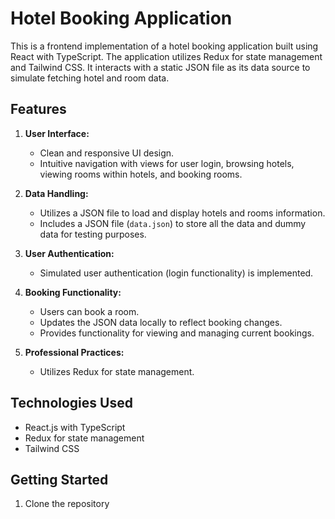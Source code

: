 # Hotel Booking Application

<!-- ![Hotel Booking Application](./demo.png) -->

This is a frontend implementation of a hotel booking application built using React with TypeScript. The application utilizes Redux for state management and Tailwind CSS. It interacts with a static JSON file as its data source to simulate fetching hotel and room data.

## Features

1. **User Interface:**

   - Clean and responsive UI design.
   - Intuitive navigation with views for user login, browsing hotels, viewing rooms within hotels, and booking rooms.

2. **Data Handling:**

   - Utilizes a JSON file to load and display hotels and rooms information.
   - Includes a JSON file (`data.json`) to store all the data and dummy data for testing purposes.

3. **User Authentication:**

   - Simulated user authentication (login functionality) is implemented.

4. **Booking Functionality:**

   - Users can book a room.
   - Updates the JSON data locally to reflect booking changes.
   - Provides functionality for viewing and managing current bookings.

5. **Professional Practices:**
   - Utilizes Redux for state management.

## Technologies Used

- React.js with TypeScript
- Redux for state management
- Tailwind CSS

## Getting Started

1. Clone the repository
